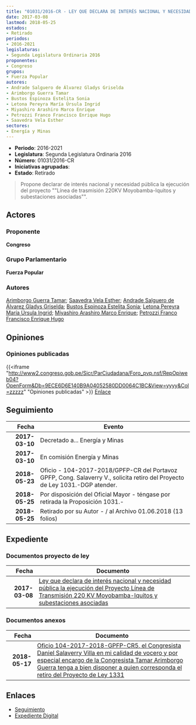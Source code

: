```yaml
---
title: "01031/2016-CR - LEY QUE DECLARA DE INTERÉS NACIONAL Y NECESIDAD PÚBLICA LA EJECUCIÓN DEL PROYECTO LÍNEA DE TRANSMISIÓN 220KV MOYOBAMBA-IQUITOS Y SUBESTACIONES ASOCIADAS"
date: 2017-03-08
lastmod: 2018-05-25
estados:
- Retirado
periodos:
- 2016-2021
legislaturas:
- Segunda Legislatura Ordinaria 2016
proponentes:
- Congreso
grupos:
- Fuerza Popular
autores:
- Andrade Salguero de Álvarez Gladys Griselda
- Arimborgo Guerra Tamar
- Bustos Espinoza Estelita Sonia
- Letona Pereyra María Úrsula Ingrid
- Miyashiro Arashiro Marco Enrique
- Petrozzi Franco Francisco Enrique Hugo
- Saavedra Vela Esther
sectores:
- Energía y Minas
---
```

- **Periodo**: 2016-2021
- **Legislatura**: Segunda Legislatura Ordinaria 2016
- **Número**: 01031/2016-CR
- **Iniciativas agrupadas**: 
- **Estado**: Retirado

> Propone declarar de interés nacional y necesidad pública la ejecución del proyecto ""Línea de trasmisión 220KV Moyobamba-Iquitos y subestaciones asociadas"".


## Actores

### Proponente

**Congreso**

### Grupo Parlamentario

**Fuerza Popular**

### Autores

[Arimborgo Guerra Tamar](mailto:mailto:tarimborgo@congreso.gob.pe); [Saavedra Vela Esther](mailto:mailto:esaavedra@congreso.gob.pe); [Andrade Salguero de Álvarez Gladys Griselda](mailto:mailto:gandrade@congreso.gob.pe); [Bustos Espinoza Estelita Sonia](mailto:mailto:ebustos@congreso.gob.pe); [Letona Pereyra María Úrsula Ingrid](mailto:mailto:mletona@congreso.gob.pe); [Miyashiro Arashiro Marco Enrique](mailto:mailto:mmiyashiro@congreso.gob.pe); [Petrozzi Franco Francisco Enrique Hugo](mailto:mailto:fpetrozzi@congreso.gob.pe)

## Opiniones

### Opiniones publicadas

{{<iframe "http://www2.congreso.gob.pe/Sicr/ParCiudadana/Foro_pvp.nsf/RepOpiweb04?OpenForm&Db=9ECE6D6E140B9A04052580DD0064C1BC&View=yyyy&Col=zzzzz" "Opiniones publicadas" >}}
[Enlace](http://www2.congreso.gob.pe/Sicr/ParCiudadana/Foro_pvp.nsf/RepOpiweb04?OpenForm&Db=9ECE6D6E140B9A04052580DD0064C1BC&View=yyyy&Col=zzzzz)


## Seguimiento

| Fecha | Evento |
|------:|--------|
| **2017-03-10** | Decretado a... Energía y Minas |
| **2017-03-10** | En comisión Energía y Minas |
| **2018-05-23** | Oficio - 104-2017-2018/GPFP-CR del Portavoz GPFP, Cong. Salaverry V., solicita retiro del Proyecto de Ley 1031.-DGP atender. |
| **2018-05-25** | Por disposición del Oficial Mayor - téngase por retirada la Proposición 1031.- |
| **2018-05-25** | Retirado por su Autor - / al Archivo 01.06.2018 (13 folios) |

## Expediente

### Documentos proyecto de ley

| Fecha | Documento |
|------:|-----------|
| **2017-03-08** | [Ley que declara de interés nacional y necesidad pública la ejecución del Proyecto Línea de Transmisión 220 KV Moyobamba-Iquitos y subestaciones asociadas](http://www.leyes.congreso.gob.pe/Documentos/2016_2021/Proyectos_de_Ley_y_de_Resoluciones_Legislativas/PL0103120170308.PDF) |

### Documentos anexos

| Fecha | Documento |
|------:|-----------|
| **2018-05-17** | [Oficio 104-2017-2018-GPFP-CR5, el Congresista Daniel Salaverry Villa en mi calidad de vocero y por especial encargo de la Congresista Tamar Arimborgo Guerra tenga a bien disponer a quien corresponda el retiro del Proyecto de Ley 1331](http://www.leyes.congreso.gob.pe/Documentos/2016_2021/Retiro_de_Proyecto/OFICIO-104-2017-2018-GPFP-CR.pdf) |

## Enlaces

- [Seguimiento](http://www2.congreso.gob.pe/Sicr/TraDocEstProc/CLProLey2016.nsf/f7fff46988ca05b1052578e100829cc7/64ac7588eec69691052580dd0063dbd1?OpenDocument)
- [Expediente Digital](http://www2.congreso.gob.pe/Sicr/TraDocEstProc/Expvirt_2011.nsf/visbusqptramdoc1621/01031?opendocument)

